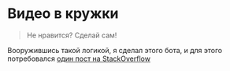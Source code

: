 # Видео в кружки
> Не нравится? Сделай сам!

Вооружившись такой логикой, я сделал этого бота, и для этого потребовался [один пост на StackOverflow](https://ru.stackoverflow.com/questions/1520957/Конвертация-видео-в-кругляшок)
